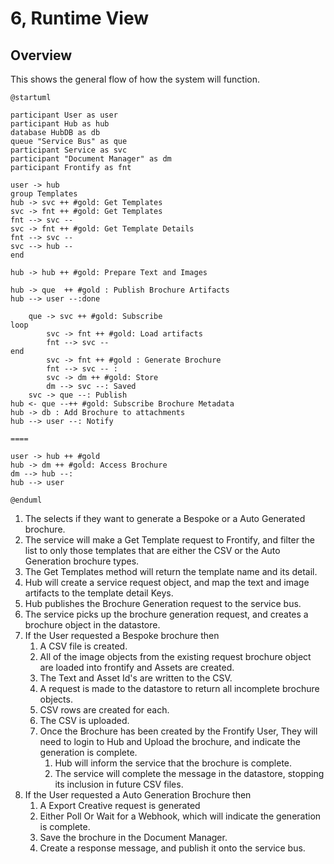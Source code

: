 # 6, Runtime View

## Overview

This shows the general flow of how the system will function.

```plant-uml
@startuml

participant User as user
participant Hub as hub
database HubDB as db
queue "Service Bus" as que
participant Service as svc
participant "Document Manager" as dm
participant Frontify as fnt

user -> hub 
group Templates
hub -> svc ++ #gold: Get Templates
svc -> fnt ++ #gold: Get Templates
fnt --> svc --
svc -> fnt ++ #gold: Get Template Details
fnt --> svc --
svc --> hub --
end

hub -> hub ++ #gold: Prepare Text and Images

hub -> que  ++ #gold : Publish Brochure Artifacts 
hub --> user --:done

    que -> svc ++ #gold: Subscribe
loop
        svc -> fnt ++ #gold: Load artifacts
        fnt --> svc --
end
        svc -> fnt ++ #gold : Generate Brochure
        fnt --> svc -- : 
        svc -> dm ++ #gold: Store
        dm --> svc --: Saved
    svc -> que --: Publish
hub <- que --++ #gold: Subscribe Brochure Metadata
hub -> db : Add Brochure to attachments
hub --> user --: Notify

====

user -> hub ++ #gold
hub -> dm ++ #gold: Access Brochure
dm --> hub --: 
hub --> user

@enduml

```

1. The selects if they want to generate a Bespoke or a Auto Generated brochure.
2. The service will make a Get Template request to Frontify, and filter the list to only those templates that are either the CSV or the Auto Generation brochure types.
3. The Get Templates method will return the template name and its detail.
4. Hub will create a service request object, and map the text and image artifacts to the template detail Keys.
5. Hub publishes the Brochure Generation request to the service bus.
6. The service picks up the brochure generation request, and creates a brochure object in the datastore.
7. If the User requested a Bespoke brochure then
   1. A CSV file is created.
   2. All of the image objects from the existing request brochure object are loaded into frontify and Assets are created.
   3. The Text and Asset Id's are written to the CSV.
   4. A request is made to the datastore to return all incomplete brochure objects.
   5. CSV rows are created for each.
   6. The CSV is uploaded.
   7. Once the Brochure has been created by the Frontify User, They will need to login to Hub and Upload the brochure, and indicate the generation is complete.
      1. Hub will inform the service that the brochure is complete.
      2. The service will complete the message in the datastore, stopping its inclusion in future CSV files.
8. If the User requested a Auto Generation Brochure then
   1. A Export Creative request is generated
   2. Either Poll Or Wait for a Webhook, which will indicate the generation is complete.
   3. Save the brochure in the Document Manager.
   4. Create a response message, and publish it onto the service bus.
